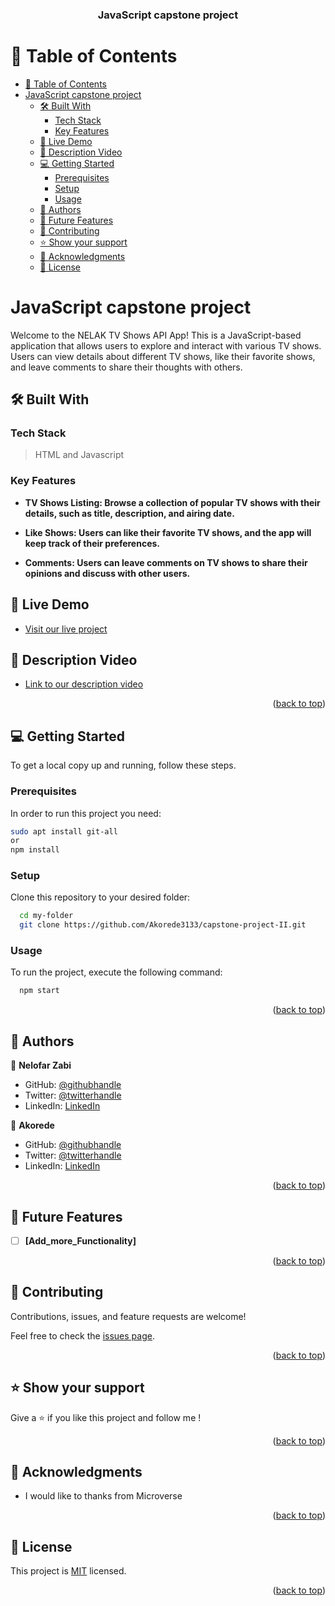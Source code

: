 <a name="readme-top"></a>

<div align="center">
  <h3><b>JavaScript capstone project</b></h3>
</div>

# 📗 Table of Contents

- [📗 Table of Contents](#-table-of-contents)
- [JavaScript capstone project ](#javascript-capstone-project-)
  - [🛠 Built With ](#-built-with-)
    - [Tech Stack ](#tech-stack-)
    - [Key Features ](#key-features-)
  - [🚀 Live Demo ](#-live-demo-)
  - [🚀 Description Video](#-description-video)
  - [💻 Getting Started ](#-getting-started-)
    - [Prerequisites](#prerequisites)
    - [Setup](#setup)
    - [Usage](#usage)
  - [👥 Authors ](#-authors-)
  - [🔭 Future Features ](#-future-features-)
  - [🤝 Contributing ](#-contributing-)
  - [⭐️ Show your support ](#️-show-your-support-)
  - [🙏 Acknowledgments ](#-acknowledgments-)
  - [📝 License ](#-license-)

# JavaScript capstone project <a name="about-project"></a>

Welcome to the NELAK TV Shows API App! This is a JavaScript-based application that allows users to explore and interact with various TV shows. Users can view details about different TV shows, like their favorite shows, and leave comments to share their thoughts with others.

## 🛠 Built With <a name="built-with"></a>

### Tech Stack <a name="tech-stack"></a>

> HTML  and Javascript

### Key Features <a name="key-features"></a>

- **TV Shows Listing: Browse a collection of popular TV shows with their details, such as title, description, and airing date.**

- **Like Shows: Users can like their favorite TV shows, and the app will keep track of their preferences.**

- **Comments: Users can leave comments on TV shows to share their opinions and discuss with other users.**

## 🚀 Live Demo <a name="live-demo"></a>

- [Visit our live project](https://akorede3133.github.io/capstone-project-II/dist/)

## 🚀 Description Video<a name="video-demo"></a>

- [Link to our description video](https://drive.google.com/file/d/1NFatQ0qTu5ukbuAFZvr0sqFRXZIOfK7G/view?usp=sharing)

<p align="right">(<a href="#readme-top">back to top</a>)</p>

<!-- GETTING STARTED -->

## 💻 Getting Started <a name="getting-started"></a>

To get a local copy up and running, follow these steps.

### Prerequisites

In order to run this project you need:

```sh
sudo apt install git-all
or
npm install
```

### Setup

Clone this repository to your desired folder:

```sh
  cd my-folder
  git clone https://github.com/Akorede3133/capstone-project-II.git
```

### Usage

To run the project, execute the following command:

```sh
  npm start
```

<p align="right">(<a href="#readme-top">back to top</a>)</p>

## 👥 Authors <a name="authors"></a>

👤 **Nelofar Zabi**

- GitHub: [@githubhandle](https://github.com/Nelofarzabi)
- Twitter: [@twitterhandle](https://twitter.com/NelofarZabi)
- LinkedIn: [LinkedIn](https://www.linkedin.com/in/nelofar-zabi-1a1066213)



👤 **Akorede**

- GitHub: [@githubhandle](https://github.com/Akorede3133)
- Twitter: [@twitterhandle](https://twitter.com/SaheedAkorede7)
- LinkedIn: [LinkedIn](https://www.linkedin.com/in/saheed-emiola-29091223b/)

<p align="right">(<a href="#readme-top">back to top</a>)</p>

## 🔭 Future Features <a name="future-features"></a>

- [ ] **[Add_more_Functionality]**

<p align="right">(<a href="#readme-top">back to top</a>)</p>

<!-- CONTRIBUTING -->

## 🤝 Contributing <a name="contributing"></a>

Contributions, issues, and feature requests are welcome!

Feel free to check the [issues page](https://github.com/Akorede3133/capstone-project-II/issues).

<p align="right">(<a href="#readme-top">back to top</a>)</p>

<!-- SUPPORT -->

## ⭐️ Show your support <a name="support"></a>

Give a ⭐️ if you like this project and follow me !

<p align="right">(<a href="#readme-top">back to top</a>)</p>

<!-- ACKNOWLEDGEMENTS -->

## 🙏 Acknowledgments <a name="acknowledgements"></a>

- I would like to thanks from Microverse

<p align="right">(<a href="#readme-top">back to top</a>)</p>

<!-- LICENSE -->

## 📝 License <a name="license"></a>

This project is [MIT](https://github.com/Akorede3133/capstone-project-II/blob/dev/LICENSE) licensed.


<p align="right">(<a href="#readme-top">back to top</a>)</p>
